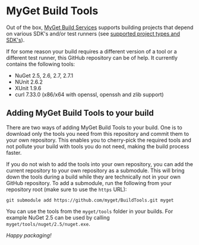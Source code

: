 # MyGet Build Tools

Out of the box,  [MyGet Build Services](http://www.myget.org) supports building projects that depend on various SDK's and/or test runners (see [supported project types and SDK's](http://docs.myget.org/docs/reference/build-services)).

If for some reason your build requires a different version of a tool or a different test runner, this GitHub repository can be of help. It currently contains the following tools:

* NuGet 2.5, 2.6, 2.7, 2.7.1
* NUnit 2.6.2
* XUnit 1.9.6
* curl 7.33.0 (x86/x64 with openssl, openssh and zlib support)

## Adding MyGet Build Tools to your build

There are two ways of adding MyGet Build Tools to your build. One is to download only the tools you need from this repository and commit them to your own repository. This enables you to cherry-pick the required tools and not pollute your build with tools you do not need, making the build process faster.

If you do not wish to add the tools into your own repository, you can add the current repository to your own repository as a submodule. This will bring down the tools during a build while they are technically not in your own GitHub repository. To add a submodule, run the following from your repository root (make sure to use the ```https``` URL):

	git submodule add https://github.com/myget/BuildTools.git myget

You can use the tools from the ```myget/tools``` folder in your builds. For example NuGet 2.5 can be used by calling ```myget/tools/nuget/2.5/nuget.exe```.

_Happy packaging!_